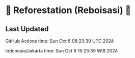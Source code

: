 
# 🌳 Reforestation (Reboisasi) 🌲

## Last Updated

GitHub Actions time: Sun Oct  6 08:23:39 UTC 2024

Indonesia/Jakarta time: Sun Oct  6 15:23:39 WIB 2024
